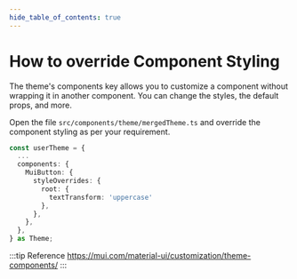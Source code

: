 ```yaml
---
hide_table_of_contents: true
---
```


# How to override Component Styling

The theme's components key allows you to customize a component without wrapping it in another component. You can change the styles, the default props, and more.

Open the file `src/components/theme/mergedTheme.ts` and override the component styling as per your requirement.

```ts
const userTheme = {
  ...
  components: {
    MuiButton: {
      styleOverrides: {
        root: {
          textTransform: 'uppercase'
        },
      },
    },
  },
} as Theme;

```

:::tip Reference
https://mui.com/material-ui/customization/theme-components/
:::